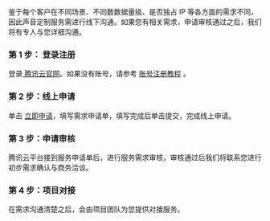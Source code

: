 ﻿鉴于每个客户在不同场景、不同数数据量级、是否独占 IP 等各方面的需求不同，因此声音定制服务需进行线下沟通。如果您有相关需求，申请审核通过之后，我们将有专人与您详细沟通。

### 第 1 步： 登录注册
登录[ 腾讯云官网](https://cloud.tencent.com/)。如果没有账号，请参考 [账号注册教程](https://www.qcloud.com/document/product/378/8415) 。
### 第 2 步：线上申请
单击 [立即申请](https://cloud.tencent.com/apply/p/820iav65to5)，填写需求申请单，填写完成后单击提交，完成线上申请。
### 第 3 步：申请审核
腾讯云平台接到服务申请单后，进行服务需求审核，审核通过后我们将联系您进行初步需求确认与商务洽谈。
### 第 4 步：项目对接
在需求沟通清楚之后，会由项目团队为您提供对接服务。